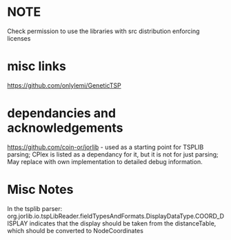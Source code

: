 # NOTE
Check permission to use the libraries with src distribution enforcing licenses

# misc links
https://github.com/onlylemi/GeneticTSP

# dependancies and acknowledgements
https://github.com/coin-or/jorlib - used as a starting point for TSPLIB parsing; CPlex is listed as a dependancy for it, but it is not for just parsing; May replace with own implementation to detailed debug information.


# Misc Notes

In the tsplib parser: org.jorlib.io.tspLibReader.fieldTypesAndFormats.DisplayDataType.COORD_DISPLAY indicates that the display should be taken from the distanceTable, which should be converted to NodeCoordinates
